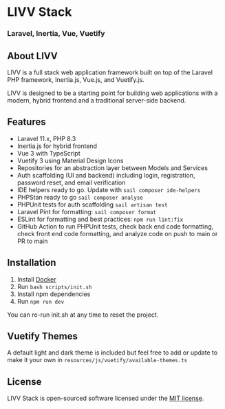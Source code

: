 # LIVV Stack
### Laravel, Inertia, Vue, Vuetify

## About LIVV

LIVV is a full stack web application framework built on top of the Laravel PHP framework, Inertia.js, Vue.js, and Vuetify.js.

LIVV is designed to be a starting point for building web applications with a modern, hybrid frontend and a traditional server-side backend.

## Features

- Laravel 11.x, PHP 8.3
- Inertia.js for hybrid frontend
- Vue 3 with TypeScript
- Vuetify 3 using Material Design Icons
- Repositories for an abstraction layer between Models and Services
- Auth scaffolding (UI and backend) including login, registration, password reset, and email verification
- IDE helpers ready to go. Update with `sail composer ide-helpers`
- PHPStan ready to go `sail composer analyse`
- PHPUnit tests for auth scaffolding `sail artisan test`
- Laravel Pint for formatting: `sail composer format`
- ESLint for formatting and best practices: `npm run lint:fix`
- GitHub Action to run PHPUnit tests, check back end code formatting, check front end code formatting, and analyze code on push to main or PR to main

## Installation

1. Install [Docker](https://www.docker.com/get-started)
2. Run `bash scripts/init.sh`
3. Install npm dependencies
4. Run `npm run dev`

You can re-run init.sh at any time to reset the project.

## Vuetify Themes

A default light and dark theme is included
but feel free to add or update to make it your own in `resources/js/vuetify/available-themes.ts`

## License

LIVV Stack is open-sourced software licensed under the [MIT license](https://opensource.org/licenses/MIT).
